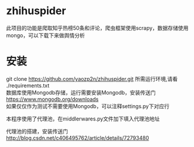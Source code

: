 # zhihuspider
此项目的功能是爬取知乎热榜50条和评论，爬虫框架使用scrapy，数据存储使用mongo，可以下载下来做舆情分析  
# 安装
git clone https://github.com/yaozp2n/zhihuspider.git 
所需运行环境,请看 ./requirements.txt  
数据库使用Mongodb存储，运行需要安装Mongodb，安装传送门  
https://www.mongodb.org/downloads  
如果仅仅作为测试不需要使用Mongodb，可以注释settings.py下对应行  

本程序使用了代理池，在middlerwares.py文件加下填入代理池地址  

代理池的搭建，安装传送门
http://blog.csdn.net/c406495762/article/details/72793480
